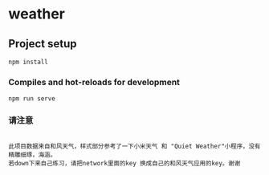 # weather

## Project setup
```
npm install
```

### Compiles and hot-reloads for development
```
npm run serve
```

### 请注意
```

此项目数据来自和风天气，样式部分参考了一下小米天气 和 "Quiet Weather"小程序，没有精雕细琢，海涵。
若down下来自己练习，请把network里面的key 换成自己的和风天气应用的key。谢谢
```
